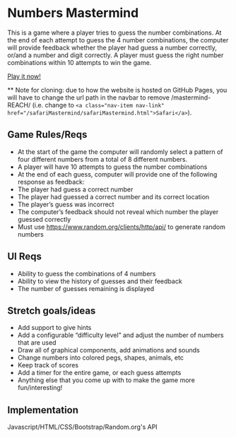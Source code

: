 # Numbers Mastermind

This is a game where a player tries to guess the number combinations. At the end of each
attempt to guess the 4 number combinations, the computer will provide feedback whether the
player had guess a number correctly, or/and a number and digit correctly. A player must guess
the right number combinations within 10 attempts to win the game.

[Play it now!](https://jlbouche.github.io/mastermind-REACH/)

** Note for cloning: due to how the website is hosted on GitHub Pages, you will have to change the url path in the navbar to remove /mastermind-REACH/ (i.e. change to `<a class="nav-item nav-link" href="/safariMastermind/safariMastermind.html">Safari</a>`). 

## Game Rules/Reqs

* At the start of the game the computer will randomly select a pattern of four different
numbers from a total of 8 different numbers.
* A player will have 10 attempts to guess the number combinations
* At the end of each guess, computer will provide one of the following response
as feedback:
* The player had guess a correct number
* The player had guessed a correct number and its correct location
* The player’s guess was incorrect
* The computer’s feedback should not reveal which number the player guessed correctly
* Must use https://www.random.org/clients/http/api/ to generate random numbers

## UI Reqs

* Ability to guess the combinations of 4 numbers
* Ability to view the history of guesses and their feedback
* The number of guesses remaining is displayed

## Stretch goals/ideas

* Add support to give hints
* Add a configurable “difficulty level” and adjust the number of numbers that are used
* Draw all of graphical components, add animations and sounds
* Change numbers into colored pegs, shapes, animals, etc
* Keep track of scores
* Add a timer for the entire game, or each guess attempts
* Anything else that you come up with to make the game more fun/interesting!

## Implementation

Javascript/HTML/CSS/Bootstrap/Random.org's API
